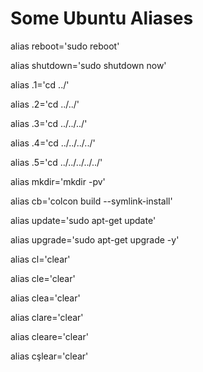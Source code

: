 # Some Ubuntu Aliases

alias reboot='sudo reboot'

alias shutdown='sudo shutdown now'

alias .1='cd ../'

alias .2='cd ../../'

alias .3='cd ../../../'

alias .4='cd ../../../../'

alias .5='cd ../../../../../'

alias mkdir='mkdir -pv'

alias cb='colcon build --symlink-install'

alias update='sudo apt-get update'

alias upgrade='sudo apt-get upgrade -y'

alias cl='clear'

alias cle='clear'

alias clea='clear'

alias clare='clear'

alias cleare='clear'

alias cşlear='clear'
